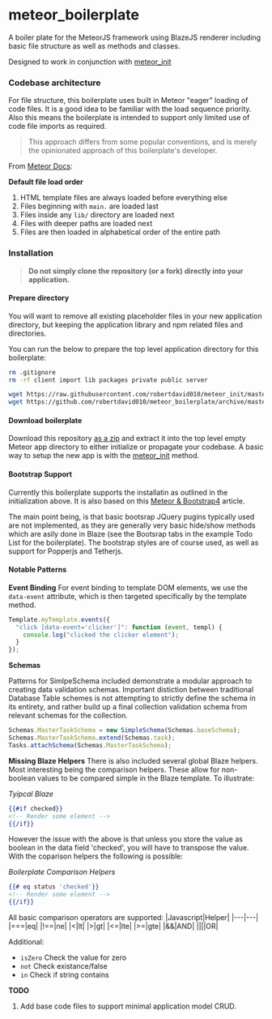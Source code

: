 # meteor_boilerplate

A boiler plate for the MeteorJS framework using BlazeJS renderer including basic file structure as well as methods and classes.

Designed to work in conjunction with [meteor_init](https://github.com/robertdavid010/meteor_init)

### Codebase architecture

For file structure, this boilerplate uses built in Meteor "eager" loading of code files. It is a good idea to be familiar with the load sequence priority. Also this means the boilerplate is intended to support only limited use of code file imports as required.

> This approach differs from some popular conventions, and is merely the opinionated approach of this boilerplate's developer.

From [Meteor Docs](https://guide.meteor.com/structure.html#load-order):

**Default file load order**

1. HTML template files are always loaded before everything else
1. Files beginning with `main.` are loaded last
1. Files inside any `lib/` directory are loaded next
1. Files with deeper paths are loaded next
1. Files are then loaded in alphabetical order of the entire path

### Installation

> **Do not simply clone the repository (or a fork) directly into your application.**

#### Prepare directory

You will want to remove all existing placeholder files in your new application directory, but keeping the application library and npm related files and directories.

You can run the below to prepare the top level application directory for this boilerplate:

```bash
rm .gitignore
rm -rf client import lib packages private public server

wget https://raw.githubusercontent.com/robertdavid010/meteor_init/master/.gitignore
wget https://github.com/robertdavid010/meteor_boilerplate/archive/master.zip
```

#### Download boilerplate

Download this repository [as a zip](https://github.com/robertdavid010/meteor_boilerplate/archive/master.zip) and extract it into the top level empty Meteor app directory to either initialize or propagate your codebase. A basic way to setup the new app is with the [meteor_init](https://github.com/robertdavid010/meteor_init) method.


#### Bootstrap Support

Currently this boilerplate supports the installatin as outlined in the initialization above. It is also based on this [Meteor & Bootstrap4](https://medium.com/@g1zmo/bootstrap-4-and-meteor-js-4cec073a4f6c) article.

The main point being, is that basic bootsrap JQuery pugins typically used are not implemented, as they are generally very basic hide/show methods which are asily done in Blaze (see the Bootsrap tabs in the example Todo List for the boilerplate). The bootstrap styles are of course used, as well as support for Popperjs and Tetherjs.


#### Notable Patterns

**Event Binding**
For event binding to template DOM elements, we use the `data-event` attribute, which is then targeted specifically by the template method.

```javascript
Template.myTemplate.events({
  "click [data-event='clicker']": function (event, templ) {
    console.log("clicked the clicker element");
  }
});
```

**Schemas**

Patterns for SimlpeSchema included demonstrate a modular approach to creating data validation schemas. Important distiction between traditional Database Table schemes is not attempting to strictly define the schema in its entirety, and rather build up a final collection validation schema from relevant schemas for the collection.

```javascript
Schemas.MasterTaskSchema = new SimpleSchema(Schemas.baseSchema);
Schemas.MasterTaskSchema.extend(Schemas.task);
Tasks.attachSchema(Schemas.MasterTaskSchema);
```

**Missing Blaze Helpers**
There is also included several global Blaze helpers. Most interesting being the comparison helpers. These allow for non-boolean values to be compared simple in the Blaze template. To illustrate:

*Tyipcal Blaze*
```handlebars
{{#if checked}}
<!-- Render some element -->
{{/if}}
```

However the issue with the above is that unless you store the value as boolean in the data field 'checked', you will have to transpose the value. With the coparison helpers the following is possible:

*Boilerplate Comparison Helpers*
```handlebars
{{# eq status 'checked'}}
<!-- Render some element -->
{{/if}}
```

All basic comparison operators are supported:
|Javascript|Helper|
|---|---|
|===|eq|
|!==|ne|
|<|lt|
|>|gt|
|<=|lte|
|>=|gte|
|&&|AND|
|\|\||OR|

Additional:
+ `isZero` Check the value for zero
+ `not` Check existance/false
+ `in` Check if string contains


**TODO**
1. Add base code files to support minimal application model CRUD.
